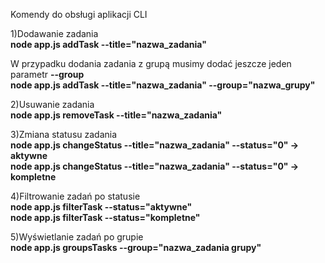 Komendy do obsługi aplikacji CLI

1)Dodawanie zadania<br />
<strong>node app.js addTask --title="nazwa_zadania"</strong>

W przypadku dodania zadania z grupą musimy dodać jeszcze jeden parametr <strong>--group</strong><br />
<strong>node app.js addTask --title="nazwa_zadania" --group="nazwa_grupy"</strong>

2)Usuwanie zadania<br />
<strong>node app.js removeTask --title="nazwa_zadania"</strong>

3)Zmiana statusu zadania<br />
<strong>node app.js changeStatus --title="nazwa_zadania" --status="0" -> aktywne</strong><br />
<strong>node app.js changeStatus --title="nazwa_zadania" --status="0" -> kompletne</strong>

4)Filtrowanie zadań po statusie<br />
<strong>node app.js filterTask --status="aktywne" </strong><br />
<strong>node app.js filterTask --status="kompletne"</strong>

5)Wyświetlanie zadań po grupie<br />
<strong>node app.js groupsTasks --group="nazwa_zadania grupy"</strong>
